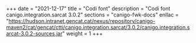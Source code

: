 +++
date        = "2021-12-17"
title       = "Codi font"
description = "Codi font canigo.integration.sarcat 3.0.2"
sections    = "canigo-fwk-docs"
enllac		= "https://hudson.intranet.gencat.cat/nexus/repository/canigo-maven2/cat/gencat/ctti/canigo.integration.sarcat/3.0.2/canigo.integration.sarcat-3.0.2-sources.jar"
weight		= 1
+++
